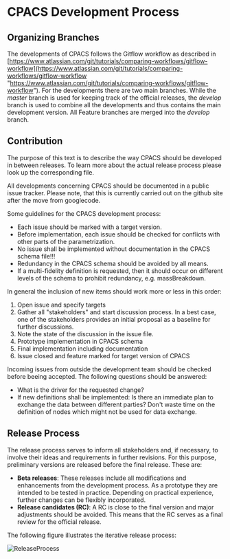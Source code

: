 # CPACS Development Process

## Organizing Branches
The developments of CPACS follows the Gitflow workflow as described in [https://www.atlassian.com/git/tutorials/comparing-workflows/gitflow-workflow](https://www.atlassian.com/git/tutorials/comparing-workflows/gitflow-workflow "https://www.atlassian.com/git/tutorials/comparing-workflows/gitflow-workflow"). For the developments there are two main branches. While the *master* branch is used for keeping track of the official releases, the *develop* branch is used to combine all the developments and thus contains the main development version. All Feature branches are merged into the *develop* branch.

## Contribution

The purpose of this text is to describe the way CPACS should be developed in between releases. To learn more about the actual release process please look up the corresponding file. 

All developments concerning CPACS should be documented in a public issue tracker. Please note, that this is currently carried out on the github site after the move from googlecode.

Some guidelines for the CPACS development process: 

- Each issue should be marked with a target version. 
- Before implementation, each issue should be checked for conflicts with other parts of the parametrization. 
- No issue shall be implemented without documentation in the CPACS schema file!!!
- Redundancy in the CPACS schema should be avoided by all means. 
- If a multi-fidelity definition is requested, then it should occur on different levels of the schema to prohibit redundancy, e.g. massBreakdown. 


In general the inclusion of new items should work more or less in this order: 

1. Open issue and specify targets
2. Gather all "stakeholders" and start discussion process. In a best case, one of the stakeholders provides an initial proposal as a baseline for further discussions. 
3. Note the state of the discussion in the issue file. 
4. Prototype implementation in CPACS schema
5. Final implementation including documentation
6. Issue closed and feature marked for target version of CPACS


Incoming issues from outside the development team should be checked before beeing accepted.
The following questions should be answered:

- What is the driver for the requested change?
- If new definitions shall be implemented: Is there an immediate plan to exchange the data between different parties? Don't waste time on the definition of nodes which might not be used for data exchange.

## Release Process

The release process serves to inform all stakeholders and, if necessary, to involve their ideas and requirements in further revisions. For this purpose, preliminary versions are released before the final release. These are:

- **Beta releases**: These releases include all modifications and enhancements from the development process. As a prototype they are intended to be tested in practice. Depending on practical experience, further changes can be flexibly incorporated. 
- **Release candidates (RC)**: A RC is close to the final version and major adjustments should be avoided. This means that the RC serves as a final review for the official release.   

The following figure illustrates the iterative release process:

![ReleaseProcess](./images/releaseProcess.png)
